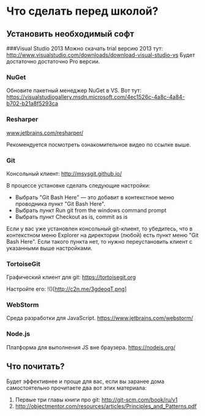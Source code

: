 # Что сделать перед школой?
## Установить необходимый софт

###Visual Studio 2013
Можно скачать trial версию 2013 тут: 
http://www.visualstudio.com/downloads/download-visual-studio-vs
Будет достаточно достаточно Pro версии.

### NuGet

Обновите пакетный менеджер NuGet в VS. Вот тут: https://visualstudiogallery.msdn.microsoft.com/4ec1526c-4a8c-4a84-b702-b21a8f5293ca

### Resharper
www.jetbrains.com/resharper/

Рекомендуется посмотреть ознакомительное видео по ссылке выше.

### Git
Консольный клиент: http://msysgit.github.io/

В процессе установке сделать следующие настройки:

* Выбрать "Git Bash Here" — это добавит в контекстное меню проводника пункт "Git Bash Here".
* Выбрать пункт Run git from the windows command prompt
* Выбрать пункт Checkout as is, commit as is

Если у вас уже установлен консольный git-клиент, то убедитесь, что в контекстном меню Explorer 
на директории (любой) есть пункт меню "Git Bash Here". 
Если такого пункта нет, то нужно переустановить клиент с указанными выше настройками.

### TortoiseGit
Графический клиент для git: https://tortoisegit.org

Настройте его:
!()[http://c2n.me/3gdeoqT.png]

### WebStorm

Среда разработки для JavaScript. https://www.jetbrains.com/webstorm/

### Node.js

Платформа для выполнения JS вне браузера. https://nodejs.org/

## Что почитать?

Будет эффективнее и проще для вас, если вы заранее дома самостоятельно прочитаете два вот этих материала:

1. Первые три главы книги про git: http://git-scm.com/book/ru/v1
2. http://objectmentor.com/resources/articles/Principles_and_Patterns.pdf

